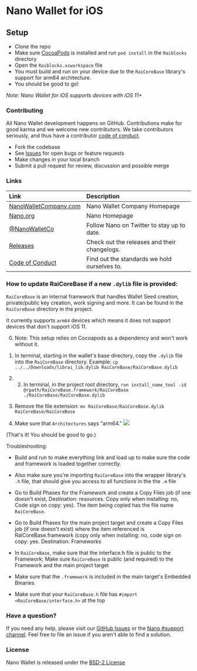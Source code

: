 # Nano Wallet for iOS

## Setup

* Clone the repo
* Make sure [CocoaPods](https://cocoapods.org) is installed and run `pod install` in the `Raiblocks` directory
* Open the `Raiblocks.xcworkspace` file
* You must build and run on your device due to the `RaiCoreBase` library's support for arm64 architecture.
* You should be good to go!

_Note: Nano Wallet for iOS supports devices with iOS 11+_


### Contributing

All Nano Wallet development happens on GitHub. Contributions make for good karma and
we welcome new contributors. We take contributors seriously, and thus have a
contributor [code of conduct](CODE_OF_CONDUCT.md).

* Fork the codebase
* See [Issues](https://github.com/nano-wallet-company/nano-wallet-ios/issues) for open bugs or feature requests
* Make changes in your local branch
* Submit a pull request for review, discussion and possible merge

### Links

| Link | Description |
| :----- | :------ |
[NanoWalletCompany.com](https://nanowalletco.com/) | Nano Wallet Company Homepage
[Nano.org](https://nano.org/) | Nano Homepage
[@NanoWalletCo](https://twitter.com/nanowalletco) | Follow Nano on Twitter to stay up to date.
[Releases](https://github.com/nano-wallet-company/nano-wallet-ios/releases) | Check out the releases and their changelogs.
[Code of Conduct](CODE_OF_CONDUCT.md) | Find out the standards we hold ourselves to.


### How to update RaiCoreBase if a new `.dylib` file is provided:

`RaiCoreBase` is an internal framework that handles Wallet Seed creation, private/public key creation, work signing and more. It can be found in the `RaiCoreBase` directory in the project.

It currently supports `arm64` devices which means it does not support devices that don't support iOS 11.

0) Note: This setup relies on Cocoapods as a dependency and won't work without it.

1) In terminal, starting in the wallet's base directory, copy the `.dylib` file into the `RaiCoreBase` directory. Example: `cp ../../Downloads/librai_lib.dylib RaiCoreBase/RaiCoreBase.dylib`

2) 2) In terminal, in the project root directory, `run install_name_tool -id @rpath/RaiCoreBase.framework/RaiCoreBase ./RaiCoreBase/RaiCoreBase.dylib`

3) Remove the file extension: `mv RaiCoreBase/RaiCoreBase.dylib RaiCoreBase/RaiCoreBase`

4) Make sure that `Architectures` says "arm64." ![](https://dzwonsemrish7.cloudfront.net/items/1X1G2p3R2M0d28320x0C/Screen%20Shot%202018-05-02%20at%206.59.46%20PM.png?v=2f49e9b4)

(That's it! You should be good to go.)

Troubleshooting:

* Build and run to make everything link and load up to make sure the code and framework is loaded together correctly.

* Also make sure you're importing `RaiCoreBase` into the wrapper library's `.h` file, that should give you access to all functions in the the `.m` file

* Go to Build Phases for the Framework and create a Copy Files job (if one doesn't exist, Destination: resources. Copy only when installing: no, Code sign on copy: yes). The item being copied has the file name `RaiCoreBase`.

* Go to Build Phases for the main project target and create a Copy Files job (if one doesn't exist) where the item referenced is RaiCoreBase.framework (copy only when installing: no, code sign on copy: yes. Destination: Frameworks

* In `RaiCoreBase`, make sure that the interface.h file is public to the Framework; Make sure `RaiCoreBase` is public (and required) to the Framework and the main project target

* Make sure that the `.framework` is included in the main target's Embedded Binaries

* Make sure that your `RaiCoreBase.h` file has `#import <RaiCoreBase/interface.h>` at the top


### Have a question?

If you need any help, please visit our [GitHub Issues](https://github.com/nano-wallet-company/nano-wallet-ios/issues) or the [Nano #support channel](https://chat.nano.org). Feel free to file an issue if you aren't able to find a solution.

### License

Nano Wallet is released under the [BSD-2 License](https://github.com/nano-wallet-company/nano-ios-wallet/blob/master/LICENSE)
